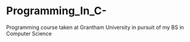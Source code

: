 # Programming_In_C-
Programming course taken at Grantham University in pursuit of my BS in Computer Science
